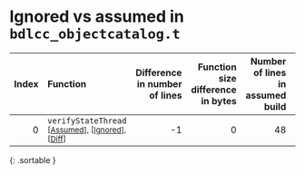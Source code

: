# Ignored vs assumed in `bdlcc_objectcatalog.t`

<script src="../sorttable.js"></script>

|   Index | Function                                                                                         |   Difference in number of lines |   Function size difference in bytes |   Number of lines in assumed build | Number of bytes in assumed build   |   Number of lines in ignored build | Number of bytes in ignored build   |
|--------:|:-------------------------------------------------------------------------------------------------|--------------------------------:|------------------------------------:|-----------------------------------:|:-----------------------------------|-----------------------------------:|:-----------------------------------|
|       0 | `verifyStateThread` <sup>\[[Assumed](0-assume)\], \[[Ignored](0-none)\], \[[Diff](0.diff.html)\] |                              -1 |                                   0 |                                 48 | 4,219,568                          |                                 48 | 4,219,568                          |
{: .sortable }

